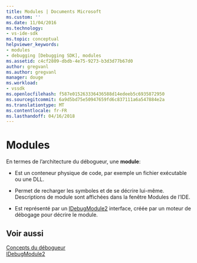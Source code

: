 ```yaml
---
title: Modules | Documents Microsoft
ms.custom: ''
ms.date: 11/04/2016
ms.technology:
- vs-ide-sdk
ms.topic: conceptual
helpviewer_keywords:
- modules
- debugging [Debugging SDK], modules
ms.assetid: c4cf2809-dbdb-4e75-9273-b3d3d77b67d0
author: gregvanl
ms.author: gregvanl
manager: douge
ms.workload:
- vssdk
ms.openlocfilehash: f587e015263336436588d14edeeb5c6935872950
ms.sourcegitcommit: 6a9d5bd75e50947659fd6c837111a6a547884e2a
ms.translationtype: MT
ms.contentlocale: fr-FR
ms.lasthandoff: 04/16/2018
---
```

# <a name="modules"></a>Modules
En termes de l’architecture du débogueur, une **module**:  
  
-   Est un conteneur physique de code, par exemple un fichier exécutable ou une DLL.  
  
-   Permet de recharger les symboles et de se décrire lui-même. Descriptions de module sont affichées dans la fenêtre Modules de l’IDE.  
  
-   Est représenté par un [IDebugModule2](../../extensibility/debugger/reference/idebugmodule2.md) interface, créée par un moteur de débogage pour décrire le module.  
  
## <a name="see-also"></a>Voir aussi  
 [Concepts du débogueur](../../extensibility/debugger/debugger-concepts.md)   
 [IDebugModule2](../../extensibility/debugger/reference/idebugmodule2.md)